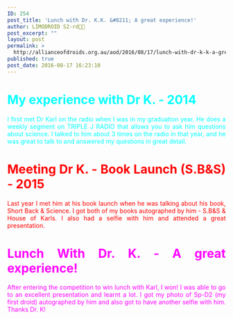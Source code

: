 ```yaml
---
ID: 254
post_title: 'Lunch with Dr. K.K. &#8211; A great experience!'
author: LIMODROID S2-rd🔭🔬
post_excerpt: ""
layout: post
permalink: >
  http://allianceofdroids.org.au/aod/2016/08/17/lunch-with-dr-k-k-a-great-experience/
published: true
post_date: 2016-08-17 16:23:10
---
```

<h1 style="text-align: justify;"><span style="color: #00ffff;">My experience with Dr K. - 2014</span></h1>
<p style="text-align: justify;"><span style="color: #00ffff;">I first met Dr Karl on the radio when I was in my graduation year. He does a weekly segment on TRIPLE J RADIO that allows you to ask him questions about science. I talked to him about 3 times on the radio in that year, and he was great to talk to and answered my questions in great detail.</span></p>

<h1 style="text-align: justify;"><span style="color: #ff0000;">Meeting Dr K. - Book Launch (S.B&amp;S) - 2015</span></h1>
<p style="text-align: justify;"><span style="color: #ff0000;">Last year I met him at his book launch when he was talking about his book, Short Back &amp; Science. I got both of my books autographed by him - S.B&amp;S &amp; House of Karls. I also had a selfie with him and attended a great presentation.</span></p>

<h1 style="text-align: justify;"><span style="color: #ff00ff;">Lunch With Dr. K. - A great experience!</span></h1>
<p style="text-align: justify;"><span style="color: #ff00ff;">After entering the competition to win lunch with Karl, I won! I was able to go to an excellent presentation and learnt a lot. I got my photo of Sp-D2 (my first droid) autographed by him and also got to have another selfie with him. Thanks Dr. K!</span></p>
&nbsp;